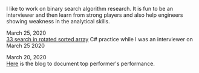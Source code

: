 I like to work on binary search algorithm research. It is fun to be an interviewer and then learn from strong players and also help engineers showing weakness in the analytical skills. <br>

March 25, 2020<br>
[33 search in rotated sorted array](https://leetcode.com/problems/search-in-rotated-sorted-array/discuss/551715/C-practice-while-I-was-an-interviewer-on-March-25-2020) C# practice while I was an interviewer on March 25 2020<br>

March 20, 2020<br>
[Here](https://juliachencoding.blogspot.com/2020/03/case-study-search-in-rotated-sorted.html) is the blog to document top performer's performance. <br>

